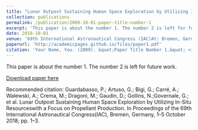 ```yaml
---
title: "Lunar Outpost Sustaining Human Space Exploration by Utilizing In-Situ Resources with a Focus on Propellant Production"
collection: publications
permalink: /publication/2009-10-01-paper-title-number-1
excerpt: 'This paper is about the number 1. The number 2 is left for future work. Hello.'
date: 2018-10-01
venue: '69th International Astronautical Congress (IAC)At: Bremen, Germany'
paperurl: 'http://academicpages.github.io/files/paper1.pdf'
citation: 'Your Name, You. (2009). &quot;Paper Title Number 1.&quot; <i>Journal 1</i>. 1(1).'
---
```

This paper is about the number 1. The number 2 is left for future work.

[Download paper here](http://academicpages.github.io/files/paper1.pdf)

Recommended citation: Guardabasso, P.; Artuso, G.; Bigi, G.; Carré, A.; Walewski, A.; Crema, M.; Dragoni, M.; Gaudin, D.; Gollins, N.;Governale, G.; et al. Lunar Outpost Sustaining Human Space Exploration by Utilizing In-Situ Resourceswith a Focus on Propellant Production. In Proceedings of the 69th International Astronautical Congress(IAC), Bremen, Germany, 1–5 October 2018; pp. 1–3.

